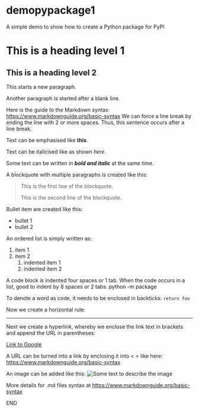# demopypackage1
A simple demo to show how to create a Python package for PyPI


# This is a heading level 1
## This is a heading level 2
This starts a new paragraph.

Another paragraph is started after a blank line.

Here is the guide to the Markdown syntax: https://www.markdownguide.org/basic-syntax
We can force a line break by ending the line with 2 or more spaces.   Thus, this sentence occurs after a line break.

Text can be emphasised like **this**.

Text can be italicised like as shown *here*. 

Some text can be written in ***bold and italic*** at the same time.

A blockquote with multiple paragraphs is created like this:
> This is the first line of the blockquote.
>
> This is the second line of the blockquote.

Bullet item are created like this:
- bullet 1
- bullet 2

An ordered list is simply written as:
1. item 1
2. item 2
	1. indented item 1
	2. indented item 2

A code block is indented four spaces or 1 tab. When the code occurs in a list, good to indent by 8 spaces or 2 tabs.
	python -m package


To denote a word as code, it needs to be enclosed in backticks:
`return foo`

Now we create a horizontal rule:
***

Next we create a hyperlink, whereby we enclose the link text in brackets and append the URL in parentheses:

[Link to Google](https://google.com)

A URL can be turned into a link by enclosing it into < > like here:
<https://www.markdownguide.org/basic-syntax>

An image can be added like this:
![Some text to describe the image](/assets/images/tux.png)

More details for .md files syntax at <https://www.markdownguide.org/basic-syntax>

END
